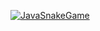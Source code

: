 [![JavaSnakeGame](https://img.youtube.com/vi/vfQ1_EJF50o/0.jpg)](https://www.youtube.com/watch?v=vfQ1_EJF50o)
